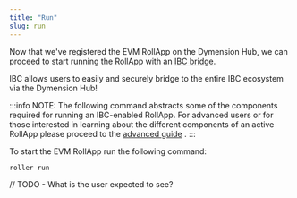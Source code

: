 ```yaml
---
title: "Run"
slug: run
---
```


Now that we've registered the EVM RollApp on the Dymension Hub, we can proceed to start running the RollApp with an [IBC bridge](/docs/learn/rollapps/bridging.md).

IBC allows users to easily and securely bridge to the entire IBC ecosystem via the Dymension Hub!

:::info NOTE:
The following command abstracts some of the components required for running an IBC-enabled RollApp. For advanced users or for those interested in learning about the different components of an active RollApp please proceed to the [advanced guide](/docs/build/adv-guide/roller-adv/da-light-client.md) .
:::

To start the EVM RollApp run the following command:

```
roller run
```

// TODO - What is the user expected to see?
